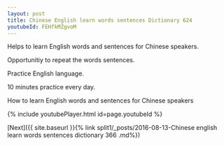```yaml
---
layout: post
title: Chinese English learn words sentences Dictionary 624 
youtubeId: FEHfkMZgvoM
---
```

 
 
Helps to learn English words and sentences for Chinese speakers.

Opportunitiy to repeat the words sentences. 

Practice English language. 
 
10 minutes practice every day. 
 
How to learn English words and sentences for Chinese speakers 
 
{% include youtubePlayer.html id=page.youtubeId %}
 
 
[Next]({{ site.baseurl }}{% link  split1/_posts/2016-08-13-Chinese english learn words sentences dictionary 366 .md%})
 
